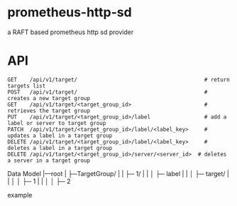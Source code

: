 # prometheus-http-sd
a RAFT based prometheus http sd provider

# API

```
GET    /api/v1/target/                                        # return targets list
POST   /api/v1/target/                                        # creates a new target group
GET    /api/v1/target/<target_group_id>                       # retrieves the target group
PUT    /api/v1/target/<target_group_id>/label                 # add a label or server to target group
PATCH  /api/v1/target/<target_group_id>/label/<label_key>     # updates a label in a target group
DELETE /api/v1/target/<target_group_id>/label/<label_key>     # deletes a label in a target group
DELETE /api/v1/target/<target_group_id>/server/<server_id>  # deletes a server in a target group
```


Data Model
|––root
|  ├─TargetGroup/
|  | ├─ 1/
|  | │  ├─ label
|  | │  ├─ target/
|  | │  │  ├─ 1
|  | │  │  ├─ 2

example